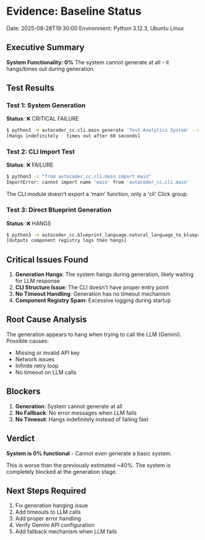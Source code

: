 # Evidence: Baseline Status
Date: 2025-08-28T19:30:00
Environment: Python 3.12.3, Ubuntu Linux

## Executive Summary
**System Functionality: 0%**
The system cannot generate at all - it hangs/times out during generation.

## Test Results

### Test 1: System Generation
**Status**: ❌ CRITICAL FAILURE
```bash
$ python3 -m autocoder_cc.cli.main generate 'Test Analytics System' --output /tmp/test_system
[Hangs indefinitely - times out after 60 seconds]
```

### Test 2: CLI Import Test
**Status**: ❌ FAILURE
```bash
$ python3 -c "from autocoder_cc.cli.main import main"
ImportError: cannot import name 'main' from 'autocoder_cc.cli.main'
```
The CLI module doesn't export a 'main' function, only a 'cli' Click group.

### Test 3: Direct Blueprint Generation
**Status**: ❌ HANGS
```bash
$ python3 -m autocoder_cc.blueprint_language.natural_language_to_blueprint
[Outputs component registry logs then hangs]
```

## Critical Issues Found

1. **Generation Hangs**: The system hangs during generation, likely waiting for LLM response
2. **CLI Structure Issue**: The CLI doesn't have proper entry point
3. **No Timeout Handling**: Generation has no timeout mechanism
4. **Component Registry Spam**: Excessive logging during startup

## Root Cause Analysis

The generation appears to hang when trying to call the LLM (Gemini). Possible causes:
- Missing or invalid API key
- Network issues
- Infinite retry loop
- No timeout on LLM calls

## Blockers

1. **Generation**: System cannot generate at all
2. **No Fallback**: No error messages when LLM fails
3. **No Timeout**: Hangs indefinitely instead of failing fast

## Verdict

**System is 0% functional** - Cannot even generate a basic system.

This is worse than the previously estimated ~40%. The system is completely blocked at the generation stage.

## Next Steps Required

1. Fix generation hanging issue
2. Add timeouts to LLM calls
3. Add proper error handling
4. Verify Gemini API configuration
5. Add fallback mechanism when LLM fails